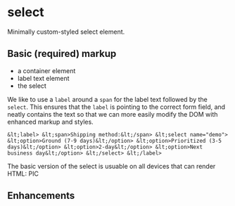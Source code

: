 select
======

Minimally custom-styled select element.

## Basic (required) markup

* a container element
* label text element
* the select

We like to use a `label` around a `span` for the label text followed by the `select`.  This ensures that the `label` is pointing to the correct form field, and neatly contains the text so that we can more easily modify the DOM with enhanced markup and styles.

`&lt;label>
	&lt;span>Shipping method:&lt;/span>
	&lt;select name="demo">
		&lt;option>Ground (7-9 days)&lt;/option>
		&lt;option>Prioritized (3-5 days)&lt;/option>
		&lt;option>2-day&lt;/option>
		&lt;option>Next business day&lt;/option>
	&lt;/select>
&lt;/label>`

The basic version of the select is usuable on all devices that can render HTML:
PIC

## Enhancements


